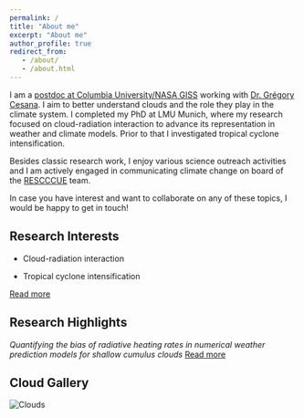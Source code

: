 ```yaml
---
permalink: /
title: "About me"
excerpt: "About me"
author_profile: true
redirect_from: 
   - /about/
   - /about.html
---
```

I am a [postdoc at Columbia University/NASA GISS](https://ccsr.columbia.edu/people/nina-crnivec) working with [Dr. Grégory Cesana](https://ccsr.columbia.edu/people/gregory-cesana). I aim to better understand clouds and the role they play in the climate system. I completed my PhD at LMU Munich, where my research focused on cloud-radiation interaction to advance its representation in weather and climate models. Prior to that I investigated tropical cyclone intensification.

Besides classic research work, I enjoy various science outreach activities and I am actively engaged in communicating climate change on board of the [RESCCCUE](https://www.emetsoc.org/oc2020-for-rescccue-slovenia/) team.

In case you have interest and want to collaborate on any of these topics, I would be happy to get in touch!

Research Interests
------
- Cloud-radiation interaction

- Tropical cyclone intensification

[Read more](https://ninacrnivec.github.io/research/)

Research Highlights
------
_Quantifying the bias of radiative heating rates in numerical weather prediction models for shallow cumulus clouds_ [Read more](https://www.atmos-chem-phys.net/19/8083/2019/)

Cloud Gallery
------
![Clouds](/images/CloudTypesNC.jpg)

